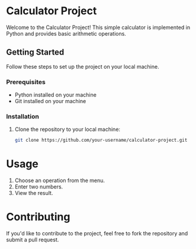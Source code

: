 # Calculator Project

Welcome to the Calculator Project! This simple calculator is implemented in Python and provides basic arithmetic operations.

## Getting Started

Follow these steps to set up the project on your local machine.

### Prerequisites

- Python installed on your machine
- Git installed on your machine

### Installation

1. Clone the repository to your local machine:

   ```bash
   git clone https://github.com/your-username/calculator-project.git

# Usage
1. Choose an operation from the menu.
2. Enter two numbers.
3. View the result.

   
# Contributing
If you'd like to contribute to the project, feel free to fork the repository and submit a pull request.
